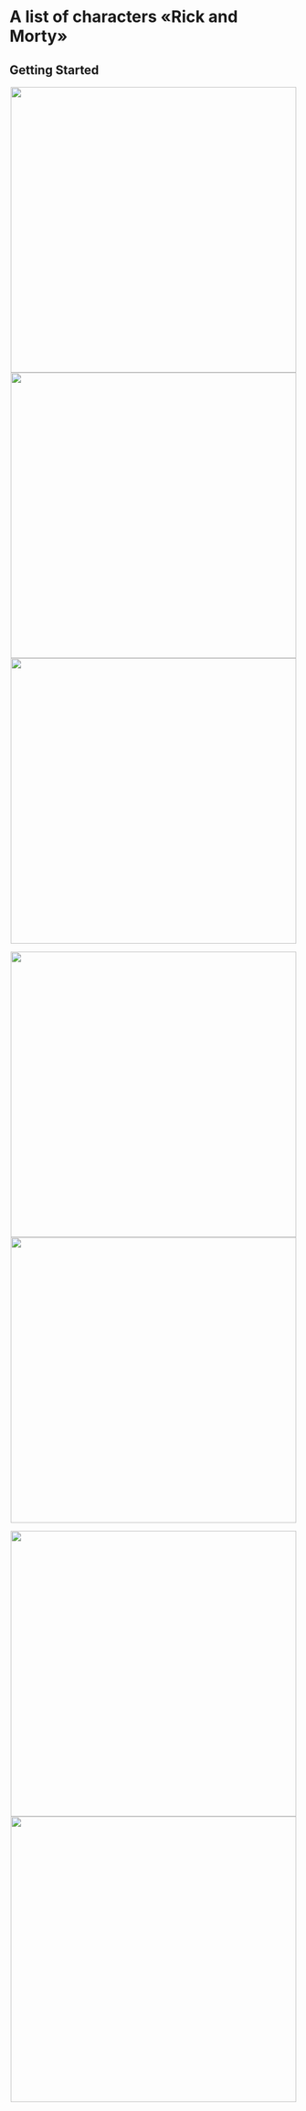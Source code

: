 # A list of characters «Rick and Morty»

## Getting Started

<p align="center">
  <img src="https://cdn1.picturebb.com/1/2024/08/22/XUaco.jpg" height="500" />
  <img src="https://cdn1.picturebb.com/1/2024/08/22/XUZyI.jpg" height="500" />
  <img src="https://cdn1.picturebb.com/1/2024/08/22/XUu5N.jpg" height="500" />
</p>

<p align="center">
  <img src="https://cdn1.picturebb.com/1/2024/08/22/XUcKS.jpg" height="500" />
  <img src="https://cdn1.picturebb.com/1/2024/08/22/XUDGY.jpg" height="500" />
</p>

<p align="center">
  <img src="https://cdn1.picturebb.com/1/2024/08/22/XUgf3.jpg" height="500" />
  <img src="https://cdn1.picturebb.com/1/2024/08/22/XUWld.jpg" height="500" />
</p>
